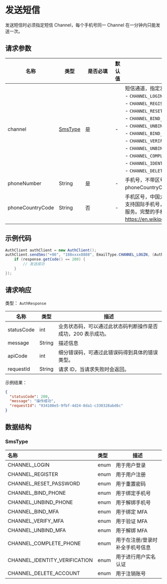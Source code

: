# 发送短信

<LastUpdated />

发送短信时必须指定短信 Channel，每个手机号同一 Channel 在一分钟内只能发送一次。

## 请求参数

| 名称             | 类型                           | <div style="width:80px">是否必填</div> | 默认值 | <div style="width:300px">描述</div>                                                                                                                                                                                                                                                                                                                                                                                                                                                                                                          | <div style="width:200px"></div>示例值</div> |
| ---------------- | ------------------------------ | -------------------------------------- | ------ | -------------------------------------------------------------------------------------------------------------------------------------------------------------------------------------------------------------------------------------------------------------------------------------------------------------------------------------------------------------------------------------------------------------------------------------------------------------------------------------------------------------------------------------------- | ------------------------------------------- |
| channel          | <a href="#SmsType">SmsType</a> | 是                                     | -      | 短信通道，指定发送此短信的目的：<br>- `CHANNEL_LOGIN`: 用于用户登录<br>- `CHANNEL_REGISTER`: 用于用户注册<br>- `CHANNEL_RESET_PASSWORD`: 用于重置密码<br>- `CHANNEL_BIND_PHONE`: 用于绑定手机号<br>- `CHANNEL_UNBIND_PHONE`: 用于解绑手机号<br>- `CHANNEL_BIND_MFA`: 用于绑定 MFA<br>- `CHANNEL_VERIFY_MFA`: 用于验证 MFA<br>- `CHANNEL_UNBIND_MFA`: 用于解绑 MFA<br>- `CHANNEL_COMPLETE_PHONE`: 用于在注册/登录时补全手机号信息 <br>- `CHANNEL_IDENTITY_VERIFICATION`: 用于进行用户实名认证<br>- `CHANNEL_DELETE_ACCOUNT`: 用于注销账号<br> | `CHANNEL_LOGIN`                             |
| phoneNumber      | String                         | 是                                     | -      | 手机号，不带区号。如果是国外手机号，请在 phoneCountryCode 参数中指定区号。                                                                                                                                                                                                                                                                                                                                                                                                                                                                   | `188xxxx8888`                               |
| phoneCountryCode | String                         | 否                                     | -      | 手机区号，中国大陆手机号可不填。GenAuth 短信服务暂不内置支持国际手机号，你需要在 GenAuth 控制台配置对应的国际短信服务。完整的手机区号列表可参阅 https://en.wikipedia.org/wiki/List_of_country_calling_codes。                                                                                                                                                                                                                                                                                                                                | `+86`                                       |

## 示例代码

```java
AuthClient authClient = new AuthClient();
authClient.sendSms("+86", "188xxxx8888", EmailType.CHANNEL_LOGIN, (AuthCallback) response -> {
    if (response.getCode() == 200) {
      	// 发送成功
    }
});
```

## 请求响应

类型： `AuthResponse`

| 名称       | 类型   | 描述                                                         |
| ---------- | ------ | ------------------------------------------------------------ |
| statusCode | int    | 业务状态码，可以通过此状态码判断操作是否成功，200 表示成功。 |
| message    | String | 描述信息                                                     |
| apiCode    | int    | 细分错误码，可通过此错误码得到具体的错误类型。               |
| requestId  | String | 请求 ID，当请求失败时会返回。                                |

示例结果：

```json
{
  "statusCode": 200,
  "message": "操作成功",
  "requestId": "934108e5-9fbf-4d24-8da1-c330328abd6c"
}
```

## 数据结构

### <a id="SmsType"></a> SmsType

| 名称                          | 类型 | 描述                            |
| :---------------------------- | :--- | ------------------------------- |
| CHANNEL_LOGIN                 | enum | 用于用户登录                    |
| CHANNEL_REGISTER              | enum | 用于用户注册                    |
| CHANNEL_RESET_PASSWORD        | enum | 用于重置密码                    |
| CHANNEL_BIND_PHONE            | enum | 用于绑定手机号                  |
| CHANNEL_UNBIND_PHONE          | enum | 用于解绑手机号                  |
| CHANNEL_BIND_MFA              | enum | 用于绑定 MFA                    |
| CHANNEL_VERIFY_MFA            | enum | 用于验证 MFA                    |
| CHANNEL_UNBIND_MFA            | enum | 用于解绑 MFA                    |
| CHANNEL_COMPLETE_PHONE        | enum | 用于在注册/登录时补全手机号信息 |
| CHANNEL_IDENTITY_VERIFICATION | enum | 用于进行用户实名认证            |
| CHANNEL_DELETE_ACCOUNT        | enum | 用于注销账号                    |
